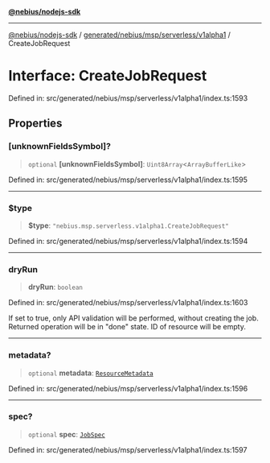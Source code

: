 [**@nebius/nodejs-sdk**](../../../../../../README.md)

***

[@nebius/nodejs-sdk](../../../../../../README.md) / [generated/nebius/msp/serverless/v1alpha1](../README.md) / CreateJobRequest

# Interface: CreateJobRequest

Defined in: src/generated/nebius/msp/serverless/v1alpha1/index.ts:1593

## Properties

### \[unknownFieldsSymbol\]?

> `optional` **\[unknownFieldsSymbol\]**: `Uint8Array`\<`ArrayBufferLike`\>

Defined in: src/generated/nebius/msp/serverless/v1alpha1/index.ts:1595

***

### $type

> **$type**: `"nebius.msp.serverless.v1alpha1.CreateJobRequest"`

Defined in: src/generated/nebius/msp/serverless/v1alpha1/index.ts:1594

***

### dryRun

> **dryRun**: `boolean`

Defined in: src/generated/nebius/msp/serverless/v1alpha1/index.ts:1603

If set to true, only API validation will be performed, without creating the job.
 Returned operation will be in "done" state. ID of resource will be empty.

***

### metadata?

> `optional` **metadata**: [`ResourceMetadata`](../../../../common/v1/interfaces/ResourceMetadata.md)

Defined in: src/generated/nebius/msp/serverless/v1alpha1/index.ts:1596

***

### spec?

> `optional` **spec**: [`JobSpec`](JobSpec.md)

Defined in: src/generated/nebius/msp/serverless/v1alpha1/index.ts:1597
